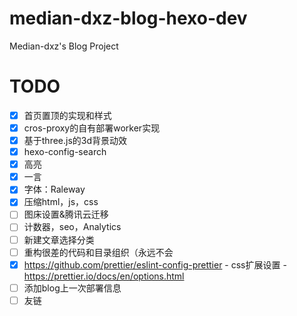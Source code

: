 # median-dxz-blog-hexo-dev

Median-dxz's Blog Project

# TODO

- [x] 首页置顶的实现和样式
- [x] cros-proxy的自有部署worker实现
- [x] 基于three.js的3d背景动效
- [x] hexo-config-search
- [x] 高亮
- [x] 一言
- [x] 字体：Raleway
- [x] 压缩html，js，css
- [ ] 图床设置&腾讯云迁移
- [ ] 计数器，seo，Analytics
- [ ] 新建文章选择分类
- [ ] 重构很差的代码和目录组织（永远不会
- [x] https://github.com/prettier/eslint-config-prettier
      - css扩展设置
      - https://prettier.io/docs/en/options.html
- [ ] 添加blog上一次部署信息
- [ ] 友链